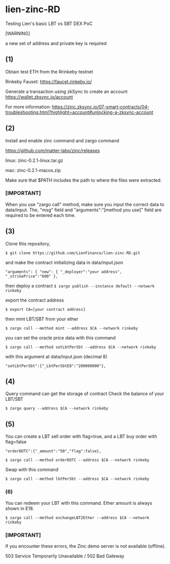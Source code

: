 # lien-zinc-RD

Testing Lien's basic LBT vs SBT DEX PoC 

[WARNING] 

 a new set of address and private key is required

## (1)
Obtain test ETH from the Rrinkeby testnet 

Rinkeby Fauset: https://faucet.rinkeby.io/

Generate a transaction using zkSync to create an account https://wallet.zksync.io/account

For more information: https://zinc.zksync.io/07-smart-contracts/04-troubleshooting.html?highlight=account#unlocking-a-zksync-account

## (2)

Install and enable zinc command and zargo command

https://github.com/matter-labs/zinc/releases

linux: zinc-0.2.1-linux.tar.gz

mac: zinc-0.2.1-macos.zip

Make sure that $PATH includes the path to where the files were extracted.

### [IMPORTANT]
When you use "zargo call" method, make sure you input the correct data to data/input. The, "msg" field and "arguments":"[method you use]" field are  required to be entered each time.

## (3)
Clone this repository,

`$ git clone https://github.com/LienFinance/lien-zinc-RD.git`

and make the contract initializing data in data/input.json 

`
"arguments": { "new": { "_deployer":"your address", "_strikePrice":"600" },
`

then deploy a contract
`
$ zargo publish --instance default --network rinkeby
`

export the contract address

`$ export CA=[your contract address]`

then mint LBT/SBT from your ether

`$ zargo call --method mint --address $CA --network rinkeby`

you can set the oracle price data with this command

`$ zargo call --method setLbtPerSbt --address $CA --network rinkeby`

with this argument at data/input.json (decimal 8) 

`
"setLbtPerSbt":{"_LbtPerSbtE8":"200000000"},
`

## (4)
Query command can get the storage of contract
Check the balance of your LBT/SBT

`$ zargo query --address $CA --network rinkeby`

## (5)
You can create a LBT sell order with flag=true, and a LBT buy order with flag=false

`
"orderDOTC":{"_amount":"50","flag":false},
`

`$ zargo call --method orderDOTC --address $CA --network rinkeby`

Swap with this command 

`$ zargo call --method lbtPerSbt --address $CA --network rinkeby`

### (6)
You can redeem your LBT with this command. Ether amount is always shown in E18.

`$ zargo call --method exchangeLBT2Ether --address $CA --network rinkeby`

### [IMPORTANT]
If you encounter these errors, the Zinc demo server is not available (offline).

503 Service Temporarily Unavailable /
502 Bad Gateway

